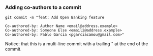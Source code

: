 ### Adding co-authors to a commit

```
git commit -m "feat: Add Open Banking feature

Co-authored-by: Author Name <email@address.example>
Co-authored-by: Someone Else <email2@address.example>
Co-authored-by: Pablo Garcia <pgarciacamou@gmail.com>"
```

Notice: that this is a multi-line commit with a trailing " at the end of the commit.
